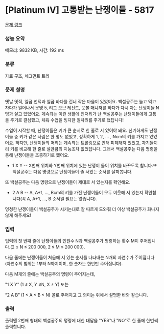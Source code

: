 # [Platinum IV] 고통받는 난쟁이들 - 5817 

[문제 링크](https://www.acmicpc.net/problem/5817) 

### 성능 요약

메모리: 9832 KB, 시간: 192 ms

### 분류

자료 구조, 세그먼트 트리

### 문제 설명

<p>옛날 옛적, 일곱 언덕과 일곱 바다를 건너 작은 마을이 있었어요. 백설공주는 놀고 먹고 자다가 일어나서 문명 5, 리그 오브 레전드, 풋볼 매니저를 하다가 다시 자는 난쟁이들 N명과 살고 있었어요. 계속되는 이런 생활에 진저리가 난 백설공주는 난쟁이들에게 고통을 주기로 결심했고, 체육 수업을 빙자한 얼차려를 주기로 했답니다!</p>

<p>수업이 시작할 때, 난쟁이들은 키가 큰 순서로 한 줄로 서 있어야 돼요. 신기하게도 난쟁이들 중 키가 같은 사람은 한 명도 없었고, 정확하게 1, 2, ... , Ncm의 키를 가지고 있었어요. 하지만, 난쟁이들의 머리는 계속되는 트롤링으로 인해 피폐해져 있었고, 자기들끼리 키를 비교해 한 줄로 설만큼의 지능조차 없었답니다. 그래서 백설공주는 다음 명령을 통해 난쟁이들을 조종하기로 했어요.</p>

<ul>
	<li>1 X Y -- X번째 위치와 Y번째 위치에 있는 난쟁이 둘이 위치를 바꾸도록 합니다.또 백설공주는 다음 명령으로 난쟁이들이 줄 서있는 순서를 살펴봅니다.</li>
</ul>

<p>또 백설공주는 다음 명령으로 난쟁이들이 제대로 서 있는지를 확인해요.</p>

<ul>
	<li>2 A B -- A, A+1, ..., Bcm의 키를 가진 난쟁이들이 모두 이웃해 서 있는지 확인합니다(꼭 A, A+1, ..., B 순서일 필요는 없습니다).</li>
</ul>

<p>멍청한 난쟁이들이 백설공주가 시키는대로 잘 따르게 도와줘 더 이상 백설공주가 화나지 않게 해주세요!</p>

### 입력 

 <p>입력의 첫 번째 줄에 난쟁이들의 인원수 N과 백설공주가 명령하는 횟수 M이 주어집니다.(2 ≤ N ≤ 200 000, 2 ≤ M ≤ 200 000).</p>

<p>다음 줄에는 난쟁이들이 처음에 서 있는 순서를 나타내는 N개의 자연수가 주어집니다(자연수의 범위는 1부터 N까지이며, 한 숫자는 한번만 주어집니다).</p>

<p>다음 M개의 줄에는 백설공주의 명령이 주어지는데, </p>

<p>"1 X Y" (1 ≤ X, Y ≤N, X ≠ Y) 또는</p>

<p>“2 A B” (1 ≤ A ≤ B ≤ N) 꼴로 주어지고 그 의미는 위에서 설명한 바와 같습니다.</p>

### 출력 

 <p>출력엔 2번째 형태의 백설공주의 명령에 대한 대답을 "YES"나 "NO"로 한 줄에 한번씩 출력합니다.</p>

